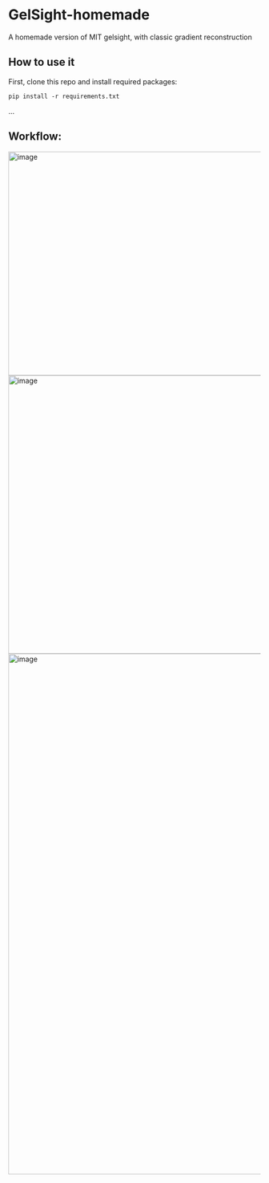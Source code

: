 # GelSight-homemade
A homemade version of MIT gelsight, with classic gradient reconstruction

## How to use it
First, clone this repo and install required packages:
```
pip install -r requirements.txt
```
...

## Workflow:
<img width="1070" height="446" alt="image" src="https://github.com/user-attachments/assets/2fd19d90-f24a-40c5-9bf8-5cbe2a3747c3" />

<img width="1070" height="555" alt="image" src="https://github.com/user-attachments/assets/b84c3c86-eee2-4dee-b09b-5636b9c86d60" />

<img width="1070" height="1038" alt="image" src="https://github.com/user-attachments/assets/156a8b28-d174-4b29-83bf-3af3dd22f10b" />
